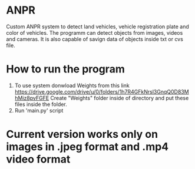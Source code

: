 # ANPR
Custom ANPR system to detect land vehicles, vehicle registration plate and color of vehicles. The programm can detect objects from images, videos and cameras. It is also capable of savign data of objects inside txt or cvs file.
# How to run the program
1. To use system donwload Weights from this link https://drive.google.com/drive/u/0/folders/1h7R4GFkNrsl3GnqQ0D83MhMiz8pvFGFE Create "Weights" folder inside of directory and put these files inside the folder. 
2. Run 'main.py' script
# Current version works only on images in .jpeg format and .mp4 video format
